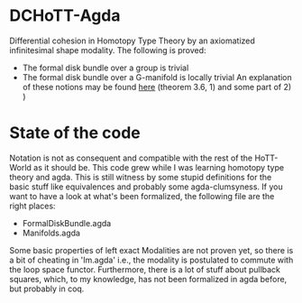 # DCHoTT-Agda
Differential cohesion in Homotopy Type Theory by an axiomatized infinitesimal shape modality. The following is proved:
- The formal disk bundle over a group is trivial
- The formal disk bundle over a G-manifold is locally trivial
An explanation of these notions may be found [here](https://dl.dropboxusercontent.com/u/12630719/SchreiberDMV2015b.pdf) (theorem 3.6, 1) and some part of 2) )


# State of the code
Notation is not as consequent and compatible with the rest of the HoTT-World as it should be.
This code grew while I was learning homotopy type theory and agda.
This is still witness by some stupid definitions for the basic stuff like equivalences and probably some agda-clumsyness.
If you want to have a look at what's been formalized, the following file are the right places:
- FormalDiskBundle.agda
- Manifolds.agda

Some basic properties of left exact Modalities are not proven yet, so there is a bit of cheating in 'Im.agda' i.e., the modality is postulated to commute with the loop space functor.
Furthermore, there is a lot of stuff about pullback squares, which, to my knowledge, has not been formalized in agda before, but probably in coq.

